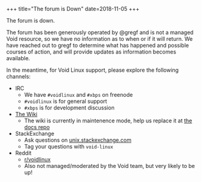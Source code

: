 +++
title="The forum is Down"
date=2018-11-05
+++

The forum is down.

The forum has been generously operated by @gregf and is not a managed
Void resource, so we have no information as to when or if it will
return.  We have reached out to gregf to determine what has happened
and possible courses of action, and will provide updates as
information becomes available.

In the meantime, for Void Linux support, please explore the following
channels:

  * IRC
    * We have `#voidlinux` and `#xbps` on freenode
    * `#voidlinux` is for general support
    * `#xbps` is for development discussion
  * [The Wiki](http://wiki.voidlinux.eu)
    * The wiki is currently in maintenence mode, help us replace it at
      [the docs repo](https://github.com/void-linux/void-docs/)
  * StackExchange
    * Ask questions on [unix.stackexchange.com](https://unix.stackexchange.com)
    * Tag your questions with `void-linux`
  * Reddit
    * [r/voidlinux ](https://www.reddit.com/r/voidlinux)
    * Also not managed/moderated by the Void team, but very likely to
      be up!
